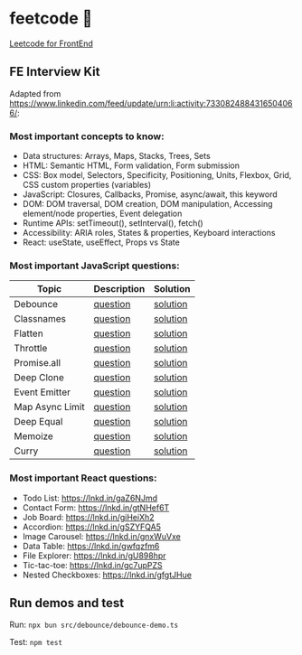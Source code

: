 # feetcode 👣
[Leetcode for FrontEnd](https://github.com/benjiaming/feetcode/actions/workflows/node.js.yml/badge.svg)


## FE Interview Kit
Adapted from https://www.linkedin.com/feed/update/urn:li:activity:7330824884316504066/:

### Most important concepts to know:

- Data structures: Arrays, Maps, Stacks, Trees, Sets
- HTML: Semantic HTML, Form validation, Form submission
- CSS: Box model, Selectors, Specificity, Positioning, Units, Flexbox, Grid, CSS custom properties (variables)
- JavaScript​: Closures, Callbacks, Promise, async/await, this keyword
- DOM: DOM traversal, DOM creation, DOM manipulation, Accessing element/node properties, Event delegation
- Runtime APIs: setTimeout(), setInterval(), fetch()
- Accessibility: ARIA roles, States & properties, Keyboard interactions
- React: useState, useEffect, Props vs State

### Most important JavaScript questions:

| Topic           | Description                                  | Solution                                  |
|-----------------|----------------------------------------------|-------------------------------------------|
| Debounce        | [question](https://www.greatfrontend.com/interviews/study/gfe75/questions/javascript/debounce)                    | [solution](./src/debounce/debounce.ts)    |
| Classnames      | [question](https://www.greatfrontend.com/interviews/study/gfe75/questions/javascript/classnames)                   | [solution](./src/classnames/classnames.ts)|
| Flatten         | [question](https://www.greatfrontend.com/interviews/study/gfe75/questions/javascript/flatten)                   | [solution](./src/flatten/flatten.ts)      |
| Throttle        | [question](https://www.greatfrontend.com/interviews/study/gfe75/questions/javascript/throttle)                     | [solution](./src/throttle/throttle.ts)    |
| Promise.all     | [question](https://www.greatfrontend.com/interviews/study/gfe75/questions/javascript/promise-all)                    | [solution](./src/promise-all/promise-all.ts)|
| Deep Clone      | [question](https://www.greatfrontend.com/interviews/study/gfe75/questions/javascript/deep-clone)              | [solution](./src/deep-clone/deep-clone.ts)|
| Event Emitter   | [question](https://www.greatfrontend.com/interviews/study/gfe75/questions/javascript/event-emitter)                    | [solution](./src/event-emitter/event-emitter.ts)|
| Map Async Limit | [question](https://www.greatfrontend.com/interviews/study/gfe75/questions/javascript/map-async-limit)     | [solution](./src/map-async-limit/map-async-limit.ts)                  |
| Deep Equal      | [question](https://www.greatfrontend.com/interviews/study/gfe75/questions/javascript/deep-equal)  | [solution](./src/deep-equal/deep-equal.ts)
| Memoize         | [question](https://www.greatfrontend.com/interviews/study/gfe75/questions/javascript/memoize)  | [solution](./src/memoize/memoize.ts)
| Curry           | [question](https://www.greatfrontend.com/interviews/study/gfe75/questions/javascript/curry)                    | [solution](./src/curry/curry.ts)


### Most important React questions:

- Todo List: https://lnkd.in/gaZ6NJmd
- Contact Form: https://lnkd.in/gtNHef6T
- Job Board: https://lnkd.in/giHeiXh2
- Accordion: https://lnkd.in/gSZYFQA5
- Image Carousel: https://lnkd.in/gnxWuVxe
- Data Table: https://lnkd.in/gwfqzfm6
- File Explorer: https://lnkd.in/gU898hpr
- Tic-tac-toe: https://lnkd.in/gc7upPZS
- Nested Checkboxes: https://lnkd.in/gfgtJHue

## Run demos and test

Run: `npx bun src/debounce/debounce-demo.ts`

Test: `npm test`
